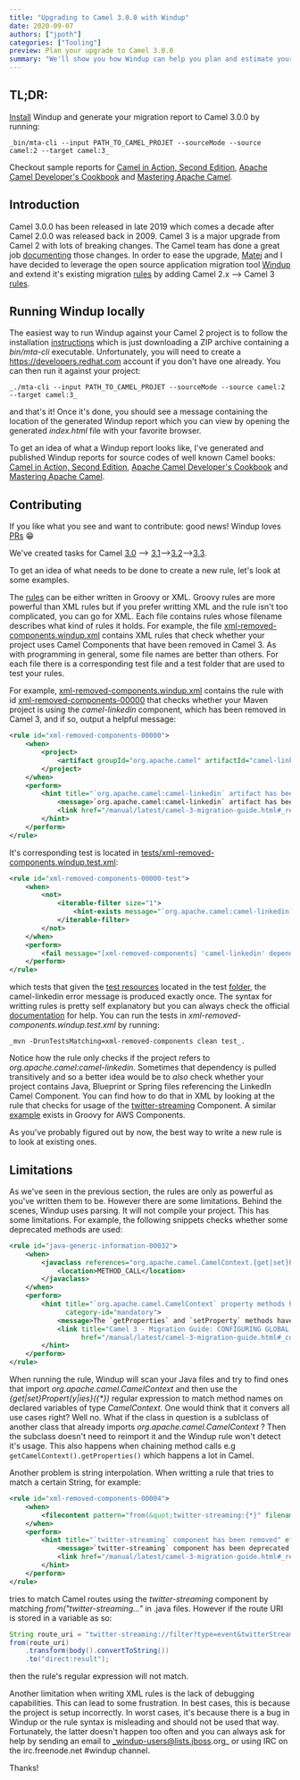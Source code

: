 ```yaml
---
title: "Upgrading to Camel 3.0.0 with Windup"
date: 2020-09-07
authors: ["jpoth"]
categories: ["Tooling"]
preview: Plan your upgrade to Camel 3.0.0
summary: "We'll show you how Windup can help you plan and estimate your upgrade to Camel 3"
---
```


## TL;DR:

[Install](https://github.com/windup/windup#installation-and-usage) Windup and generate your migration report to Camel 3.0.0 by running: 

    _bin/mta-cli --input PATH_TO_CAMEL_PROJET --sourceMode --source camel:2 --target camel:3_

Checkout sample reports for [Camel in Action, Second Edition](http://windup.surge.sh/cia2/reports/migration_issues.html), [Apache Camel Developer's Cookbook](http://windup.surge.sh/cookbook/reports/migration_issues.html) and [Mastering Apache Camel](http://windup.surge.sh/mastering/reports/migration_issues.html).

## Introduction

Camel 3.0.0 has been released in late 2019 which comes a decade after Camel 2.0.0 was released back in 2009. Camel 3 is a major upgrade from Camel 2 with lots of breaking changes. The Camel team has done a great job [documenting](/manual/latest/camel-3-migration-guide.html) those changes. In order to ease the upgrade, [Matej](https://github.com/mmelko) and I have decided to leverage the open source application migration tool [Windup](https://github.com/windup/windup) and extend it's existing migration [rules](https://github.com/windup/windup-rulesets) by adding Camel 2.x --> Camel 3 [rules](https://github.com/windup/windup-rulesets/tree/master/rules-reviewed/camel3/camel2).

## Running Windup locally

The easiest way to run Windup against your Camel 2 project is to follow the installation [instructions](https://github.com/windup/windup#installation-and-usage) which is just downloading a ZIP archive containing a _bin/mta-cli_ executable. Unfortunately, you will need to create a https://developers.redhat.com account if you don't have one already. You can then run it against your project:

    _./mta-cli --input PATH_TO_CAMEL_PROJET --sourceMode --source camel:2 --target camel:3_

and that's it! Once it's done, you should see a message containing the location of the generated Windup report which you can view by opening the generated _index.html_ file with your favorite browser.

To get an idea of what a Windup report looks like, I've generated and published Windup reports for source codes of well known Camel books: [Camel in Action, Second Edition](http://windup.surge.sh/cia2/reports/migration_issues.html), [Apache Camel Developer's Cookbook](http://windup.surge.sh/cookbook/reports/migration_issues.html) and [Mastering Apache Camel](http://windup.surge.sh/mastering/reports/migration_issues.html).

## Contributing

If you like what you see and want to contribute: good news! Windup loves [PRs](https://github.com/windup/windup#get-involved) 😁

We've created tasks for Camel [3.0](https://issues.redhat.com/browse/WINDUPRULE-391) --> [3.1](https://issues.redhat.com/browse/WINDUPRULE-519)--><a href="">3.2</a>-->[3.3](https://issues.redhat.com/browse/WINDUPRULE-521).

To get an idea of what needs to be done to create a new rule, let's look at some examples.

The [rules](https://github.com/windup/windup-rulesets/tree/master/rules-reviewed/camel3/camel2) can be either written in Groovy or XML. Groovy rules are more powerful than XML rules but if you prefer writting XML and the rule isn't too complicated, you can go for XML.
Each file contains rules whose filename describes what kind of rules it holds. For example, the file [xml-removed-components.windup.xml](https://github.com/windup/windup-rulesets/blob/2cc95ff40536c31f8c836e3acf7339d53ab4b282/rules-reviewed/camel3/camel2/xml-removed-components.windup.xml)
contains XML rules that check whether your project uses Camel Components that have been removed in Camel 3. As with programming in general, some file names are better than others. For each file there is a corresponding test file and a test folder that are used to test your rules.

For example, [xml-removed-components.windup.xml](https://github.com/windup/windup-rulesets/blob/2cc95ff40536c31f8c836e3acf7339d53ab4b282/rules-reviewed/camel3/camel2/xml-removed-components.windup.xml) contains the rule with id
[xml-removed-components-00000](https://github.com/windup/windup-rulesets/blob/2cc95ff40536c31f8c836e3acf7339d53ab4b282/rules-reviewed/camel3/camel2/xml-removed-components.windup.xml#L15) that checks whether your Maven project is using the _camel-linkedin_ component,
which has been removed in Camel 3, and if so, output a helpful message:
```xml
<rule id="xml-removed-components-00000">
    <when>
        <project>
            <artifact groupId="org.apache.camel" artifactId="camel-linkedin" />
        </project>
    </when>
    <perform>
        <hint title="`org.apache.camel:camel-linkedin` artifact has been removed" effort="7" category-id="mandatory" >
            <message>`org.apache.camel:camel-linkedin` artifact has been removed in Apache Camel 3 so it won't be available</message>
            <link href="/manual/latest/camel-3-migration-guide.html#_removed_components" title="Camel 3 - Migration Guide: Removed components" />
        </hint>
    </perform>
</rule>
```

It's corresponding test is located in [tests/xml-removed-components.windup.test.xml](https://github.com/windup/windup-rulesets/blob/2cc95ff40536c31f8c836e3acf7339d53ab4b282/rules-reviewed/camel3/camel2/tests/xml-removed-components.windup.test.xml#L10):

```xml
<rule id="xml-removed-components-00000-test">
    <when>
        <not>
            <iterable-filter size="1">
                <hint-exists message="`org.apache.camel:camel-linkedin` artifact has been removed in Apache Camel 3 so it won't be available"/>
            </iterable-filter>
        </not>
    </when>
    <perform>
        <fail message="[xml-removed-components] 'camel-linkedin' dependency removed hint was not found!" />
    </perform>
</rule>
```

which tests that given the [test resources](https://github.com/windup/windup-rulesets/blob/2cc95ff40536c31f8c836e3acf7339d53ab4b282/rules-reviewed/camel3/camel2/tests/xml-removed-components.windup.test.xml#L5) located in the test [folder](https://github.com/windup/windup-rulesets/tree/2cc95ff40536c31f8c836e3acf7339d53ab4b282/rules-reviewed/camel3/camel2/tests/data/xml-removed-components), the camel-linkedin error message is produced exactly once. The syntax for writting rules is pretty self explanatory but you can always check the official [documentation](https://access.redhat.com/documentation/en-us/red_hat_application_migration_toolkit/4.3/html/rules_development_guide/index) for help. You can run the tests in _xml-removed-components.windup.test.xml_ by running:

    _mvn -DrunTestsMatching=xml-removed-components clean test_.

Notice how the rule only checks if the project refers to _org.apache.camel:camel-linkedin_. Sometimes that dependency is pulled transitively and so a better idea would be to _also_ check whether your project contains Java, Blueprint or Spring files referencing the LinkedIn Camel Component. You can find how to do that in XML by looking at the rule that checks for usage of the [twitter-streaming](https://github.com/windup/windup-rulesets/blob/2cc95ff40536c31f8c836e3acf7339d53ab4b282/rules-reviewed/camel3/camel2/xml-removed-components.windup.xml#L67) Component. A similar [example](https://github.com/windup/windup-rulesets/blob/2cc95ff40536c31f8c836e3acf7339d53ab4b282/rules-reviewed/camel3/camel2/xml-moved-components.windup.groovy#L59) exists in Groovy for AWS Components.

As you've probably figured out by now, the best way to write a new rule is to look at existing ones.

## Limitations

As we've seen in the previous section, the rules are only as powerful as you've written them to be. However there are some limitations. Behind the scenes, Windup uses parsing. It will not compile your project. This has some limitations. For example, the following snippets checks whether some deprecated methods are used:

```xml
<rule id="java-generic-information-00032">
    <when>
        <javaclass references="org.apache.camel.CamelContext.{get|set}Propert{y|ies}({*})" >
            <location>METHOD_CALL</location>
        </javaclass>
    </when>
    <perform>
        <hint title="`org.apache.camel.CamelContext` property methods have been removed." effort="1"
              category-id="mandatory">
            <message>The `getProperties` and `setProperty` methods have been removed from `org.apache.camel.CamelContext`. Please use `getGlobalOptions` and `setGlobalOptions` instead</message>
            <link title="Camel 3 - Migration Guide: CONFIGURING GLOBAL OPTIONS ON CAMELCONTEXT"
                  href="/manual/latest/camel-3-migration-guide.html#_configuring_global_options_on_camelcontext"/>
        </hint>
    </perform>
</rule>
```

When running the rule, Windup will scan your Java files and try to find ones that import _org.apache.camel.CamelContext_ and then use the _{get|set}Propert{y|ies}({*})_ regular expression to match method names on declared variables of type _CamelContext_. One would think that it convers all use cases right? Well no. What if the class in question is a sublclass of another class that already imports _org.apache.camel.CamelContext_ ? Then the subclass doesn't need to reimport it and the Windup rule won't detect it's usage. This also happens when chaining method calls e.g `getCamelContext().getProperties()` which happens a lot in Camel.

Another problem is string interpolation. When writting a rule that tries to match a certain String, for example:

```xml
<rule id="xml-removed-components-00004">
    <when>
        <filecontent pattern="from(&quot;twitter-streaming:{*}" filename="{*}.java"/>
    </when>
    <perform>
        <hint title="`twitter-streaming` component has been removed" effort="7" category-id="mandatory" >
            <message>`twitter-streaming` component has been deprecated in Apache Camel 2 and removed in Apache Camel 3 because it relied on the deprecated Twitter Streaming API and is no longer functional.</message>
            <link href="/manual/latest/camel-3-migration-guide.html#_removed_components" title="Camel 3 - Migration Guide: Removed components" />
        </hint>
    </perform>
</rule>
```

tries to match Camel routes using the _twitter-streaming_ component by matching _from("twitter-streaming..."_ in .java files. However if the route URI is stored in a variable as so:
```java
String route_uri = "twitter-streaming://filter?type=event&twitterStream=#twitterStream&keywords=#cameltest";
from(route_uri)
    .transform(body().convertToString())
    .to("direct:result");
```

then the rule's regular expression will not match.

Another limitation when writing XML rules is the lack of debugging capabilities. This can lead to some frustration. In best cases, this is because the project is setup incorrectly. In worst cases, it's because there is a bug in Windup or the rule syntax is misleading and should not be used that way. Fortunately, the latter doesn't happen too often and you can always ask for help by sending an email to _windup-users@lists.jboss.org_ or using IRC on the irc.freenode.net #windup channel.

Thanks!